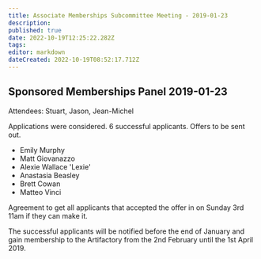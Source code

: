 ```yaml
---
title: Associate Memberships Subcommittee Meeting - 2019-01-23
description: 
published: true
date: 2022-10-19T12:25:22.282Z
tags: 
editor: markdown
dateCreated: 2022-10-19T08:52:17.712Z
---
```


## Sponsored Memberships Panel 2019-01-23

Attendees: Stuart, Jason, Jean-Michel

Applications were considered. 6 successful applicants. Offers to be sent out.

-   Emily Murphy
-   Matt Giovanazzo
-   Alexie Wallace 'Lexie'
-   Anastasia Beasley
-   Brett Cowan
-   Matteo Vinci

Agreement to get all applicants that accepted the offer in on Sunday 3rd 11am if they can make it.

The successful applicants will be notified before the end of January and gain membership to the Artifactory from the 2nd February until the 1st April 2019.
